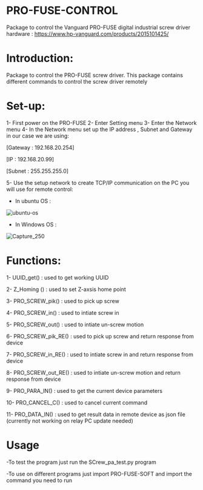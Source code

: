 # PRO-FUSE-CONTROL
Package to control the Vanguard PRO-FUSE digital industrial screw driver  
hardware : https://www.hp-vanguard.com/products/2015101425/

# Introduction: 

Package to control the PRO-FUSE screw driver.
This package contains different commands to control the screw driver remotely


# Set-up: 
1- First power on the PRO-FUSE 
2- Enter Setting menu 
3- Enter the Network menu 
4- In the Network menu set up the IP address , Subnet and Gateway in our case we are using: 

[Gateway : 192.168.20.254]

[IP : 192.168.20.99]

[Subnet : 255.255.255.0]


5- Use the setup network to create TCP/IP communication on the PC you will use for remote control:
- In ubuntu OS : 



![ubuntu-os](https://user-images.githubusercontent.com/47193436/146130947-4e1c476d-ce18-4f0e-bcc4-b2184f0c0150.png)




- In Windows OS : 



![Capture_250](https://user-images.githubusercontent.com/47193436/146131158-23a69923-8c53-4e13-a90a-2f88aad73770.PNG)



#   Functions: 



1-  UUID_get() : used to get working UUID 

2-  Z_Homing () : used to set Z-axsis home point 

3-  PRO_SCREW_pik() : used to pick up screw 

4-  PRO_SCREW_in() : used to intiate screw in 

5-  PRO_SCREW_out() : used to intiate un-screw motion 

6-  PRO_SCREW_pik_RE() : used to pick up screw and return response from device

7-  PRO_SCREW_in_RE() : used to intiate screw in and return response from device

8-  PRO_SCREW_out_RE() : used to intiate un-screw motion and return response from device

9-  PRO_PARA_IN() : used to get the current device parameters 

10- PRO_CANCEL_C() : used to cancel current command

11- PRO_DATA_IN() : used to get result data in remote device as json file (currently not working on relay PC update needed) 



# Usage

-To test the program just run the SCrew_pa_test.py program 

-To  use on different programs just import PRO-FUSE-SOFT and import the command you need to run 


